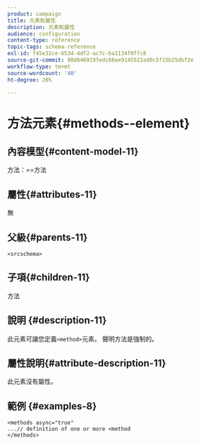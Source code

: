 ```yaml
---
product: campaign
title: 元素和屬性
description: 元素和屬性
audience: configuration
content-type: reference
topic-tags: schema-reference
exl-id: f45e32ce-6534-4df2-ac7c-ba1134f0ffc8
source-git-commit: 98d646919fedc66ee9145522ad0c5f15b25dbf2e
workflow-type: tm+mt
source-wordcount: '40'
ht-degree: 20%

---
```


# 方法元素{#methods--element}

## 內容模型{#content-model-11}

方法：==方法

## 屬性{#attributes-11}

無

## 父級{#parents-11}

`<srcschema>`

## 子項{#children-11}

方法

## 說明 {#description-11}

此元素可讓您定義`<method>`元素。 聲明方法是強制的。

## 屬性說明{#attribute-description-11}

此元素沒有屬性。

## 範例 {#examples-8}

```
<methods async="true"
...// definition of one or more <method
</methods>
```
